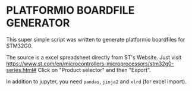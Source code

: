 PLATFORMIO BOARDFILE GENERATOR
==============================

This super simple script was written to generate platformio boardfiles for STM32G0.

The source is a excel spreadsheet directly from ST's Website.
Just visit https://www.st.com/en/microcontrollers-microprocessors/stm32g0-series.html#
Click on "Product selector" and then "Export".

In addition to jupyter, you need `pandas`, `jinja2` and `xlrd` (for excel import).